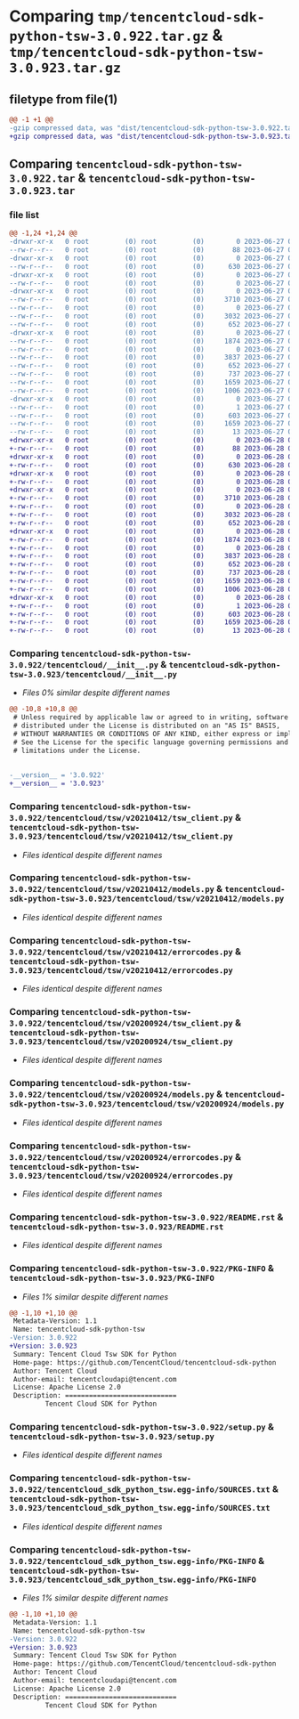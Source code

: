 # Comparing `tmp/tencentcloud-sdk-python-tsw-3.0.922.tar.gz` & `tmp/tencentcloud-sdk-python-tsw-3.0.923.tar.gz`

## filetype from file(1)

```diff
@@ -1 +1 @@
-gzip compressed data, was "dist/tencentcloud-sdk-python-tsw-3.0.922.tar", last modified: Tue Jun 27 00:36:51 2023, max compression
+gzip compressed data, was "dist/tencentcloud-sdk-python-tsw-3.0.923.tar", last modified: Wed Jun 28 00:39:08 2023, max compression
```

## Comparing `tencentcloud-sdk-python-tsw-3.0.922.tar` & `tencentcloud-sdk-python-tsw-3.0.923.tar`

### file list

```diff
@@ -1,24 +1,24 @@
-drwxr-xr-x   0 root         (0) root         (0)        0 2023-06-27 00:36:51.000000 tencentcloud-sdk-python-tsw-3.0.922/
--rw-r--r--   0 root         (0) root         (0)       88 2023-06-27 00:36:51.000000 tencentcloud-sdk-python-tsw-3.0.922/setup.cfg
-drwxr-xr-x   0 root         (0) root         (0)        0 2023-06-27 00:36:51.000000 tencentcloud-sdk-python-tsw-3.0.922/tencentcloud/
--rw-r--r--   0 root         (0) root         (0)      630 2023-06-27 00:36:51.000000 tencentcloud-sdk-python-tsw-3.0.922/tencentcloud/__init__.py
-drwxr-xr-x   0 root         (0) root         (0)        0 2023-06-27 00:36:51.000000 tencentcloud-sdk-python-tsw-3.0.922/tencentcloud/tsw/
--rw-r--r--   0 root         (0) root         (0)        0 2023-06-27 00:36:51.000000 tencentcloud-sdk-python-tsw-3.0.922/tencentcloud/tsw/__init__.py
-drwxr-xr-x   0 root         (0) root         (0)        0 2023-06-27 00:36:51.000000 tencentcloud-sdk-python-tsw-3.0.922/tencentcloud/tsw/v20210412/
--rw-r--r--   0 root         (0) root         (0)     3710 2023-06-27 00:36:51.000000 tencentcloud-sdk-python-tsw-3.0.922/tencentcloud/tsw/v20210412/tsw_client.py
--rw-r--r--   0 root         (0) root         (0)        0 2023-06-27 00:36:51.000000 tencentcloud-sdk-python-tsw-3.0.922/tencentcloud/tsw/v20210412/__init__.py
--rw-r--r--   0 root         (0) root         (0)     3032 2023-06-27 00:36:51.000000 tencentcloud-sdk-python-tsw-3.0.922/tencentcloud/tsw/v20210412/models.py
--rw-r--r--   0 root         (0) root         (0)      652 2023-06-27 00:36:51.000000 tencentcloud-sdk-python-tsw-3.0.922/tencentcloud/tsw/v20210412/errorcodes.py
-drwxr-xr-x   0 root         (0) root         (0)        0 2023-06-27 00:36:51.000000 tencentcloud-sdk-python-tsw-3.0.922/tencentcloud/tsw/v20200924/
--rw-r--r--   0 root         (0) root         (0)     1874 2023-06-27 00:36:51.000000 tencentcloud-sdk-python-tsw-3.0.922/tencentcloud/tsw/v20200924/tsw_client.py
--rw-r--r--   0 root         (0) root         (0)        0 2023-06-27 00:36:51.000000 tencentcloud-sdk-python-tsw-3.0.922/tencentcloud/tsw/v20200924/__init__.py
--rw-r--r--   0 root         (0) root         (0)     3837 2023-06-27 00:36:51.000000 tencentcloud-sdk-python-tsw-3.0.922/tencentcloud/tsw/v20200924/models.py
--rw-r--r--   0 root         (0) root         (0)      652 2023-06-27 00:36:51.000000 tencentcloud-sdk-python-tsw-3.0.922/tencentcloud/tsw/v20200924/errorcodes.py
--rw-r--r--   0 root         (0) root         (0)      737 2023-06-27 00:36:51.000000 tencentcloud-sdk-python-tsw-3.0.922/README.rst
--rw-r--r--   0 root         (0) root         (0)     1659 2023-06-27 00:36:51.000000 tencentcloud-sdk-python-tsw-3.0.922/PKG-INFO
--rw-r--r--   0 root         (0) root         (0)     1006 2023-06-27 00:36:51.000000 tencentcloud-sdk-python-tsw-3.0.922/setup.py
-drwxr-xr-x   0 root         (0) root         (0)        0 2023-06-27 00:36:51.000000 tencentcloud-sdk-python-tsw-3.0.922/tencentcloud_sdk_python_tsw.egg-info/
--rw-r--r--   0 root         (0) root         (0)        1 2023-06-27 00:36:51.000000 tencentcloud-sdk-python-tsw-3.0.922/tencentcloud_sdk_python_tsw.egg-info/dependency_links.txt
--rw-r--r--   0 root         (0) root         (0)      603 2023-06-27 00:36:51.000000 tencentcloud-sdk-python-tsw-3.0.922/tencentcloud_sdk_python_tsw.egg-info/SOURCES.txt
--rw-r--r--   0 root         (0) root         (0)     1659 2023-06-27 00:36:51.000000 tencentcloud-sdk-python-tsw-3.0.922/tencentcloud_sdk_python_tsw.egg-info/PKG-INFO
--rw-r--r--   0 root         (0) root         (0)       13 2023-06-27 00:36:51.000000 tencentcloud-sdk-python-tsw-3.0.922/tencentcloud_sdk_python_tsw.egg-info/top_level.txt
+drwxr-xr-x   0 root         (0) root         (0)        0 2023-06-28 00:39:08.000000 tencentcloud-sdk-python-tsw-3.0.923/
+-rw-r--r--   0 root         (0) root         (0)       88 2023-06-28 00:39:08.000000 tencentcloud-sdk-python-tsw-3.0.923/setup.cfg
+drwxr-xr-x   0 root         (0) root         (0)        0 2023-06-28 00:39:08.000000 tencentcloud-sdk-python-tsw-3.0.923/tencentcloud/
+-rw-r--r--   0 root         (0) root         (0)      630 2023-06-28 00:39:08.000000 tencentcloud-sdk-python-tsw-3.0.923/tencentcloud/__init__.py
+drwxr-xr-x   0 root         (0) root         (0)        0 2023-06-28 00:39:08.000000 tencentcloud-sdk-python-tsw-3.0.923/tencentcloud/tsw/
+-rw-r--r--   0 root         (0) root         (0)        0 2023-06-28 00:39:08.000000 tencentcloud-sdk-python-tsw-3.0.923/tencentcloud/tsw/__init__.py
+drwxr-xr-x   0 root         (0) root         (0)        0 2023-06-28 00:39:08.000000 tencentcloud-sdk-python-tsw-3.0.923/tencentcloud/tsw/v20210412/
+-rw-r--r--   0 root         (0) root         (0)     3710 2023-06-28 00:39:08.000000 tencentcloud-sdk-python-tsw-3.0.923/tencentcloud/tsw/v20210412/tsw_client.py
+-rw-r--r--   0 root         (0) root         (0)        0 2023-06-28 00:39:08.000000 tencentcloud-sdk-python-tsw-3.0.923/tencentcloud/tsw/v20210412/__init__.py
+-rw-r--r--   0 root         (0) root         (0)     3032 2023-06-28 00:39:08.000000 tencentcloud-sdk-python-tsw-3.0.923/tencentcloud/tsw/v20210412/models.py
+-rw-r--r--   0 root         (0) root         (0)      652 2023-06-28 00:39:08.000000 tencentcloud-sdk-python-tsw-3.0.923/tencentcloud/tsw/v20210412/errorcodes.py
+drwxr-xr-x   0 root         (0) root         (0)        0 2023-06-28 00:39:08.000000 tencentcloud-sdk-python-tsw-3.0.923/tencentcloud/tsw/v20200924/
+-rw-r--r--   0 root         (0) root         (0)     1874 2023-06-28 00:39:08.000000 tencentcloud-sdk-python-tsw-3.0.923/tencentcloud/tsw/v20200924/tsw_client.py
+-rw-r--r--   0 root         (0) root         (0)        0 2023-06-28 00:39:08.000000 tencentcloud-sdk-python-tsw-3.0.923/tencentcloud/tsw/v20200924/__init__.py
+-rw-r--r--   0 root         (0) root         (0)     3837 2023-06-28 00:39:08.000000 tencentcloud-sdk-python-tsw-3.0.923/tencentcloud/tsw/v20200924/models.py
+-rw-r--r--   0 root         (0) root         (0)      652 2023-06-28 00:39:08.000000 tencentcloud-sdk-python-tsw-3.0.923/tencentcloud/tsw/v20200924/errorcodes.py
+-rw-r--r--   0 root         (0) root         (0)      737 2023-06-28 00:39:08.000000 tencentcloud-sdk-python-tsw-3.0.923/README.rst
+-rw-r--r--   0 root         (0) root         (0)     1659 2023-06-28 00:39:08.000000 tencentcloud-sdk-python-tsw-3.0.923/PKG-INFO
+-rw-r--r--   0 root         (0) root         (0)     1006 2023-06-28 00:39:08.000000 tencentcloud-sdk-python-tsw-3.0.923/setup.py
+drwxr-xr-x   0 root         (0) root         (0)        0 2023-06-28 00:39:08.000000 tencentcloud-sdk-python-tsw-3.0.923/tencentcloud_sdk_python_tsw.egg-info/
+-rw-r--r--   0 root         (0) root         (0)        1 2023-06-28 00:39:08.000000 tencentcloud-sdk-python-tsw-3.0.923/tencentcloud_sdk_python_tsw.egg-info/dependency_links.txt
+-rw-r--r--   0 root         (0) root         (0)      603 2023-06-28 00:39:08.000000 tencentcloud-sdk-python-tsw-3.0.923/tencentcloud_sdk_python_tsw.egg-info/SOURCES.txt
+-rw-r--r--   0 root         (0) root         (0)     1659 2023-06-28 00:39:08.000000 tencentcloud-sdk-python-tsw-3.0.923/tencentcloud_sdk_python_tsw.egg-info/PKG-INFO
+-rw-r--r--   0 root         (0) root         (0)       13 2023-06-28 00:39:08.000000 tencentcloud-sdk-python-tsw-3.0.923/tencentcloud_sdk_python_tsw.egg-info/top_level.txt
```

### Comparing `tencentcloud-sdk-python-tsw-3.0.922/tencentcloud/__init__.py` & `tencentcloud-sdk-python-tsw-3.0.923/tencentcloud/__init__.py`

 * *Files 0% similar despite different names*

```diff
@@ -10,8 +10,8 @@
 # Unless required by applicable law or agreed to in writing, software
 # distributed under the License is distributed on an "AS IS" BASIS,
 # WITHOUT WARRANTIES OR CONDITIONS OF ANY KIND, either express or implied.
 # See the License for the specific language governing permissions and
 # limitations under the License.
 
 
-__version__ = '3.0.922'
+__version__ = '3.0.923'
```

### Comparing `tencentcloud-sdk-python-tsw-3.0.922/tencentcloud/tsw/v20210412/tsw_client.py` & `tencentcloud-sdk-python-tsw-3.0.923/tencentcloud/tsw/v20210412/tsw_client.py`

 * *Files identical despite different names*

### Comparing `tencentcloud-sdk-python-tsw-3.0.922/tencentcloud/tsw/v20210412/models.py` & `tencentcloud-sdk-python-tsw-3.0.923/tencentcloud/tsw/v20210412/models.py`

 * *Files identical despite different names*

### Comparing `tencentcloud-sdk-python-tsw-3.0.922/tencentcloud/tsw/v20210412/errorcodes.py` & `tencentcloud-sdk-python-tsw-3.0.923/tencentcloud/tsw/v20210412/errorcodes.py`

 * *Files identical despite different names*

### Comparing `tencentcloud-sdk-python-tsw-3.0.922/tencentcloud/tsw/v20200924/tsw_client.py` & `tencentcloud-sdk-python-tsw-3.0.923/tencentcloud/tsw/v20200924/tsw_client.py`

 * *Files identical despite different names*

### Comparing `tencentcloud-sdk-python-tsw-3.0.922/tencentcloud/tsw/v20200924/models.py` & `tencentcloud-sdk-python-tsw-3.0.923/tencentcloud/tsw/v20200924/models.py`

 * *Files identical despite different names*

### Comparing `tencentcloud-sdk-python-tsw-3.0.922/tencentcloud/tsw/v20200924/errorcodes.py` & `tencentcloud-sdk-python-tsw-3.0.923/tencentcloud/tsw/v20200924/errorcodes.py`

 * *Files identical despite different names*

### Comparing `tencentcloud-sdk-python-tsw-3.0.922/README.rst` & `tencentcloud-sdk-python-tsw-3.0.923/README.rst`

 * *Files identical despite different names*

### Comparing `tencentcloud-sdk-python-tsw-3.0.922/PKG-INFO` & `tencentcloud-sdk-python-tsw-3.0.923/PKG-INFO`

 * *Files 1% similar despite different names*

```diff
@@ -1,10 +1,10 @@
 Metadata-Version: 1.1
 Name: tencentcloud-sdk-python-tsw
-Version: 3.0.922
+Version: 3.0.923
 Summary: Tencent Cloud Tsw SDK for Python
 Home-page: https://github.com/TencentCloud/tencentcloud-sdk-python
 Author: Tencent Cloud
 Author-email: tencentcloudapi@tencent.com
 License: Apache License 2.0
 Description: ============================
         Tencent Cloud SDK for Python
```

### Comparing `tencentcloud-sdk-python-tsw-3.0.922/setup.py` & `tencentcloud-sdk-python-tsw-3.0.923/setup.py`

 * *Files identical despite different names*

### Comparing `tencentcloud-sdk-python-tsw-3.0.922/tencentcloud_sdk_python_tsw.egg-info/SOURCES.txt` & `tencentcloud-sdk-python-tsw-3.0.923/tencentcloud_sdk_python_tsw.egg-info/SOURCES.txt`

 * *Files identical despite different names*

### Comparing `tencentcloud-sdk-python-tsw-3.0.922/tencentcloud_sdk_python_tsw.egg-info/PKG-INFO` & `tencentcloud-sdk-python-tsw-3.0.923/tencentcloud_sdk_python_tsw.egg-info/PKG-INFO`

 * *Files 1% similar despite different names*

```diff
@@ -1,10 +1,10 @@
 Metadata-Version: 1.1
 Name: tencentcloud-sdk-python-tsw
-Version: 3.0.922
+Version: 3.0.923
 Summary: Tencent Cloud Tsw SDK for Python
 Home-page: https://github.com/TencentCloud/tencentcloud-sdk-python
 Author: Tencent Cloud
 Author-email: tencentcloudapi@tencent.com
 License: Apache License 2.0
 Description: ============================
         Tencent Cloud SDK for Python
```

